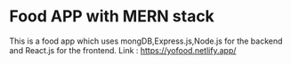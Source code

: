 # Food APP with MERN stack

This is a food app which uses mongDB,Express.js,Node.js for the backend and React.js for the frontend.
Link : https://yofood.netlify.app/

